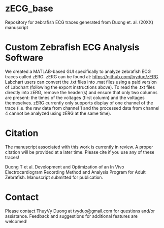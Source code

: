 # zECG_base
Repository for zebrafish ECG traces generated from Duong et. al. (20XX) manuscript

# Custom Zebrafish ECG Analysis Software
We created a MATLAB-based GUI specifically to analyze zebrafish ECG traces called zERG. zERG can be found at: https://github.com/tvyduo/zERG. Labchart users can convert the .txt files into .mat files using a paid version of Labchart (following the export instructions above). To read the .txt files directly into zERG, remove the header(s) and ensure that only two columns are present: the times of the voltages (first column) and the voltages themeselves. zERG currently only supports display of one channel of the trace (i.e. the raw data from channel 1 and the processed data from channel 4 cannot be analyzed using zERG at the same time).

# Citation
The manuscript associated with this work is currently in review. A proper citation will be provided at a later time. Please cite if you use any of these traces!

Duong T et al. Development and Optimization of an In Vivo Electrocardiogram Recording Method and Analysis Program for Adult Zebrafish. Manuscript submitted for publication.

# Contact
Please contact ThuyVy Duong at tvyduo@gmail.com for questions and/or assistance. Feedback and suggestions for additional features are welcomed!
